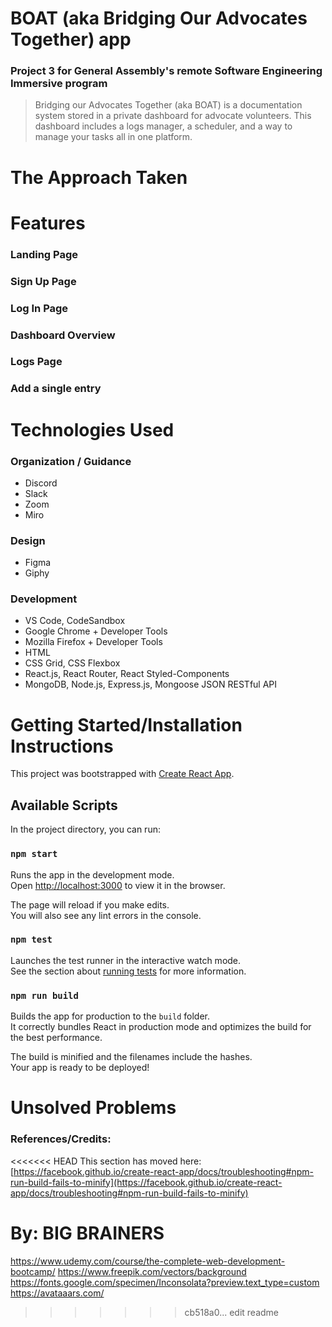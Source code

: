 # BOAT (aka Bridging Our Advocates Together) app

### Project 3 for General Assembly's remote Software Engineering Immersive program

> Bridging our Advocates Together (aka BOAT) is a documentation system stored in a private dashboard for advocate volunteers. This dashboard includes a logs manager, a scheduler, and a way to manage your tasks all in one platform.

# The Approach Taken

# Features

### Landing Page

### Sign Up Page

### Log In Page

### Dashboard Overview

### Logs Page

### Add a single entry

# Technologies Used

### Organization / Guidance

- Discord
- Slack
- Zoom
- Miro

### Design

- Figma
- Giphy

### Development

- VS Code, CodeSandbox
- Google Chrome + Developer Tools
- Mozilla Firefox + Developer Tools
- HTML
- CSS Grid, CSS Flexbox
- React.js, React Router, React Styled-Components
- MongoDB, Node.js, Express.js, Mongoose JSON RESTful API

# Getting Started/Installation Instructions

This project was bootstrapped with [Create React App](https://github.com/facebook/create-react-app).

## Available Scripts

In the project directory, you can run:

### `npm start`

Runs the app in the development mode.\
Open [http://localhost:3000](http://localhost:3000) to view it in the browser.

The page will reload if you make edits.\
You will also see any lint errors in the console.

### `npm test`

Launches the test runner in the interactive watch mode.\
See the section about [running tests](https://facebook.github.io/create-react-app/docs/running-tests) for more information.

### `npm run build`

Builds the app for production to the `build` folder.\
It correctly bundles React in production mode and optimizes the build for the best performance.

The build is minified and the filenames include the hashes.\
Your app is ready to be deployed!

# Unsolved Problems

### References/Credits:

<<<<<<< HEAD
This section has moved here: [https://facebook.github.io/create-react-app/docs/troubleshooting#npm-run-build-fails-to-minify](https://facebook.github.io/create-react-app/docs/troubleshooting#npm-run-build-fails-to-minify)

# By: BIG BRAINERS

https://www.udemy.com/course/the-complete-web-development-bootcamp/
https://www.freepik.com/vectors/background
https://fonts.google.com/specimen/Inconsolata?preview.text_type=custom
https://avataaars.com/

> > > > > > > cb518a0... edit readme
